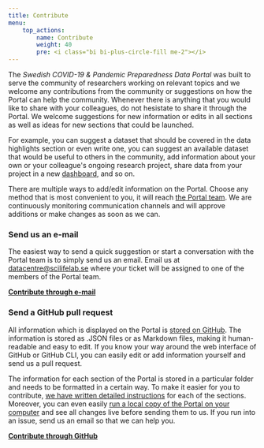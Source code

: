 ```yaml
---
title: Contribute
menu:
    top_actions:
        name: Contribute
        weight: 40
        pre: <i class="bi bi-plus-circle-fill me-2"></i>
---
```


The *Swedish COVID-19 & Pandemic Preparedness Data Portal* was built to serve the community of researchers working on relevant topics and we welcome any contributions from the community or suggestions on how the Portal can help the community. Whenever there is anything that you would like to share with your colleagues, do not hesistate to share it through the Portal. We welcome suggestions for new information or edits in all sections as well as ideas for new sections that could be launched.

For example, you can suggest a dataset that should be covered in the data highlights section or even write one, you can suggest an available dataset that would be useful to others in the community, add information about your own or your colleague's ongoing research project, share data from your project in a new [dashboard](/dashboards/), and so on.

There are multiple ways to add/edit information on the Portal. Choose any method that is most convenient to you, it will reach [the Portal team](/about). We are continuously monitoring communication channels and will approve additions or make changes as soon as we can.

<div class="container">
  <div class="row">
    <div class="col-md-6">
      <h3><i class="bi bi-envelope-fill"></i> Send us an e-mail</h3>
      <p>The easiest way to send a quick suggestion or start a conversation with the Portal team is to simply send us an email. Email us at <a href="mailto:datacentre@scilifelab.se">datacentre@scilifelab.se</a> where your ticket will be assigned to one of the members of the Portal team.</p>
      <p><b><a href="mailto:datacentre@scilifelab.se">Contribute through e-mail <i class="bi bi-arrow-right-circle-fill"></i></a></b></p>
    </div>
    <!--<div class="col-md-6">
      <h3><i class="bi bi-hand-index-thumb-fill"></i> Send a suggestion through a form</h3>
      <p>Each section of the Portal contains a special form through which you can make a suggestion for that specific section.</p>
    </div>-->
    <div class="col-md-6">
      <h3><i class="bi bi-github"></i> Send a GitHub pull request</h3>
      <p>All information which is displayed on the Portal is <a href="https://github.com/ScilifelabDataCentre/covid-portal/tree/develop">stored on GitHub</a>. The information is stored as .JSON files or as Markdown files, making it human-readable and easy to edit. If you know your way around the web interface of GitHub or GitHub CLI, you can easily edit or add information yourself and send us a pull request.</p>
      <p>The information for each section of the Portal is stored in a particular folder and needs to be formatted in a certain way. To make it easier for you to contribute, <a href="https://github.com/ScilifelabDataCentre/covid-portal/blob/develop/CONTRIBUTING/adding_editing_information.md">we have written detailed instructions</a> for each of the sections. Moreover, you can even easily <a href="https://github.com/ScilifelabDataCentre/covid-portal/blob/develop/CONTRIBUTING/running_a_local_copy.md">run a local copy of the Portal on your computer</a> and see all changes live before sending them to us. If you run into an issue, send us an email so that we can help you.</p>
      <p><b><a href="https://github.com/ScilifelabDataCentre/covid-portal/blob/develop/CONTRIBUTING/adding_editing_information.md">Contribute through GitHub <i class="bi bi-arrow-right-circle-fill"></i></a></b></p>
    </div>
  </div>
</div>
